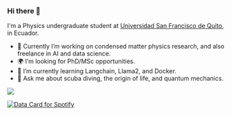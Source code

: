 ### Hi there 👋

I'm a Physics undergraduate student at [Universidad San Francisco de Quito](https://www.usfq.edu.ec/en/undergraduate-programs/physics), in Ecuador.

- :space_invader: Currently I’m working on condensed matter physics research, and also freelance in AI and data science.
- :earth_africa: I’m looking for PhD/MSc opportunities.
- 🌱 I’m currently learning Langchain, Llama2, and Docker.
- 💬 Ask me about scuba diving, the origin of life, and quantum mechanics.
<!--
**jezur/jezur** is a ✨ _special_ ✨ repository because its `README.md` (this file) appears on your GitHub profile.

Here are some ideas to get you started:

- 🔭 I’m currently working on ...
- 🌱 I’m currently learning ...
- 👯 I’m looking to collaborate on ...
- 🤔 I’m looking for help with ...
- 💬 Ask me about ...
- 📫 How to reach me: ...
- 😄 Pronouns: ...
- ⚡ Fun fact: ...
-->

![](https://komarev.com/ghpvc/?username=jezur&abbreviated=true)

<a href="https://data-card-for-spotify.herokuapp.com/card?user_id=31h6fno4tiyvkgz755zsjwxryuyy">
  <img src="https://data-card-for-spotify.herokuapp.com/api/card?user_id=31h6fno4tiyvkgz755zsjwxryuyy&limit=3&hide_title=1" alt="Data Card for Spotify">
</a>
